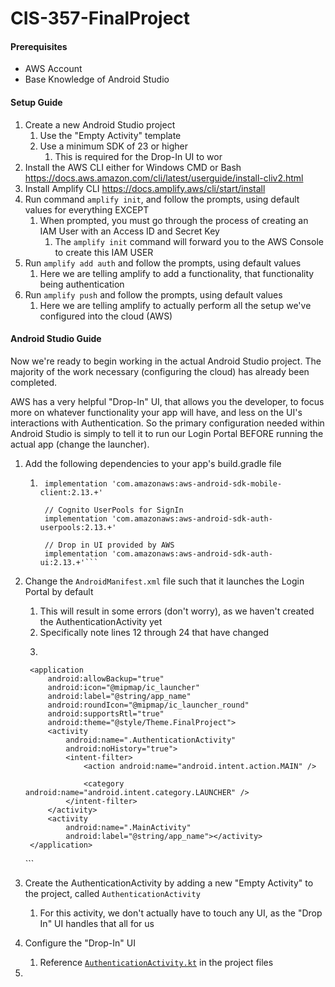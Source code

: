 # CIS-357-FinalProject

#### Prerequisites

- AWS Account
- Base Knowledge of Android Studio

#### Setup Guide

1. Create a new Android Studio project
	1. Use the "Empty Activity" template
	1. Use a minimum SDK of 23 or higher
		1. This is required for the Drop-In UI to wor
1. Install the AWS CLI either for Windows CMD or Bash
https://docs.aws.amazon.com/cli/latest/userguide/install-cliv2.html
1. Install Amplify CLI
https://docs.amplify.aws/cli/start/install
1. Run command `amplify init`, and follow the prompts, using default values for everything EXCEPT
	1.  When prompted, you must go through the process of creating an IAM User with an Access ID and Secret Key
		1.  The `amplify init` command will forward you to the AWS Console to create this IAM USER
1. Run `amplify add auth` and follow the prompts, using default values
	1. Here we are telling amplify to add a functionality, that functionality being authentication
1. Run `amplify push` and follow the prompts, using default values
	1. Here we are telling amplify to actually perform all the setup we've configured into the cloud (AWS)

#### Android Studio Guide

Now we're ready to begin working in the actual Android Studio project. The majority of the work necessary (configuring the cloud) has already been completed.

AWS has a very helpful "Drop-In" UI, that allows you the developer, to focus more on whatever functionality your app will have, and less on the UI's interactions with Authentication. So the primary configuration needed within Android Studio is simply to tell it to run our Login Portal BEFORE running the actual app (change the launcher).

1. Add the following dependencies to your app's build.gradle file
	1. ```// AWSMobileClient
	    implementation 'com.amazonaws:aws-android-sdk-mobile-client:2.13.+'

	    // Cognito UserPools for SignIn
	    implementation 'com.amazonaws:aws-android-sdk-auth-userpools:2.13.+'

	    // Drop in UI provided by AWS
	    implementation 'com.amazonaws:aws-android-sdk-auth-ui:2.13.+'```
1. Change the `AndroidManifest.xml` file such that it launches the Login Portal by default
	1. This will result in some errors (don't worry), as we haven't created the AuthenticationActivity yet
	1. Specifically note lines 12 through 24 that have changed
	1. ```
	<?xml version="1.0" encoding="utf-8"?>
	<manifest xmlns:android="http://schemas.android.com/apk/res/android"
		package="com.cis357.finalproject">

		<application
			android:allowBackup="true"
			android:icon="@mipmap/ic_launcher"
			android:label="@string/app_name"
			android:roundIcon="@mipmap/ic_launcher_round"
			android:supportsRtl="true"
			android:theme="@style/Theme.FinalProject">
			<activity
				android:name=".AuthenticationActivity"
				android:noHistory="true">
				<intent-filter>
					<action android:name="android.intent.action.MAIN" />

					<category android:name="android.intent.category.LAUNCHER" />
				</intent-filter>
			</activity>
			<activity
				android:name=".MainActivity"
				android:label="@string/app_name"></activity>
		</application>

	</manifest>
	```
1. Create the AuthenticationActivity by adding a new "Empty Activity" to the project, called `AuthenticationActivity`
	1. For this activity, we don't actually have to touch any UI, as the "Drop In" UI handles that all for us
1. Configure the "Drop-In" UI
	1. Reference [`AuthenticationActivity.kt`]() in the project files
1. 
